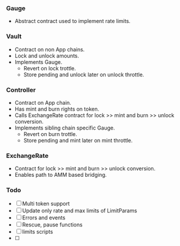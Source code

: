 ### Gauge

- Abstract contract used to implement rate limits.

### Vault

- Contract on non App chains.
- Lock and unlock amounts.
- Implements Gauge.
  - Revert on lock trottle.
  - Store pending and unlock later on unlock throttle.

### Controller

- Contract on App chain.
- Has mint and burn rights on token.
- Calls ExchangeRate contract for lock >> mint and burn >> unlock conversion.
- Implements sibling chain specific Gauge.
  - Revert on burn trottle.
  - Store pending and mint later on mint throttle.

### ExchangeRate

- Contract for lock >> mint and burn >> unlock conversion.
- Enables path to AMM based bridging.

### Todo

- [ ] Multi token support
- [ ] Update only rate and max limits of LimitParams
- [ ] Errors and events
- [ ] Rescue, pause functions
- [ ] limits scripts
- [ ]
